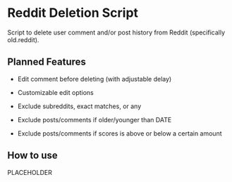 # Reddit Deletion Script

Script to delete user comment and/or post history from Reddit (specifically old.reddit).

## Planned Features

- Edit comment before deleting (with adjustable delay)

- Customizable edit options

- Exclude subreddits, exact matches, or any

- Exclude posts/comments if older/younger than DATE

- Exclude posts/comments if scores is above or below a certain amount

## How to use

PLACEHOLDER
